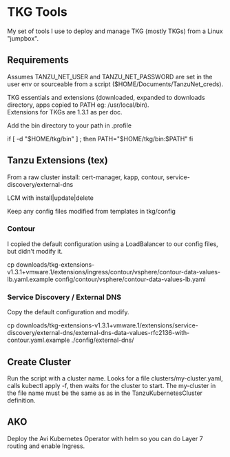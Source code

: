 # TKG Tools

My set of tools I use to deploy and manage TKG (mostly TKGs) from a Linux "jumpbox".

## Requirements

Assumes TANZU_NET_USER and TANZU_NET_PASSWORD are set in the user env or sourceable from a script 
($HOME/Documents/TanzuNet_creds).

TKG essentials and extensions (downloaded, expanded to downloads directory, apps copied to PATH eg: /usr/local/bin).  
Extensions for TKGs are 1.3.1 as per doc.

Add the bin directory to your path in .profile

if [ -d "$HOME/tkg/bin" ] ; then
    PATH="$HOME/tkg/bin:$PATH"
fi

## Tanzu Extensions (tex)

From a raw cluster install: cert-manager, kapp, contour, service-discovery/external-dns

LCM with install|update|delete

Keep any config files modified from templates in tkg/config

### Contour
I copied the default configuration using a LoadBalancer to our config files, but didn't modify it.

cp downloads/tkg-extensions-v1.3.1+vmware.1/extensions/ingress/contour/vsphere/contour-data-values-lb.yaml.example config/contour/vsphere/contour-data-values-lb.yaml

### Service Discovery / External DNS
Copy the default configuration and modify.

cp downloads/tkg-extensions-v1.3.1+vmware.1/extensions/service-discovery/external-dns/external-dns-data-values-rfc2136-with-contour.yaml.example ./config/external-dns/

## Create Cluster

Run the script with a cluster name.  Looks for a file clusters/my-cluster.yaml, calls kubectl apply -f, then waits
for the cluster to start.  The my-cluster in the file name must be the same as as in the TanzuKubernetesCluster definition.

## AKO

Deploy the Avi Kubernetes Operator with helm so you can do Layer 7 routing and enable Ingress.
